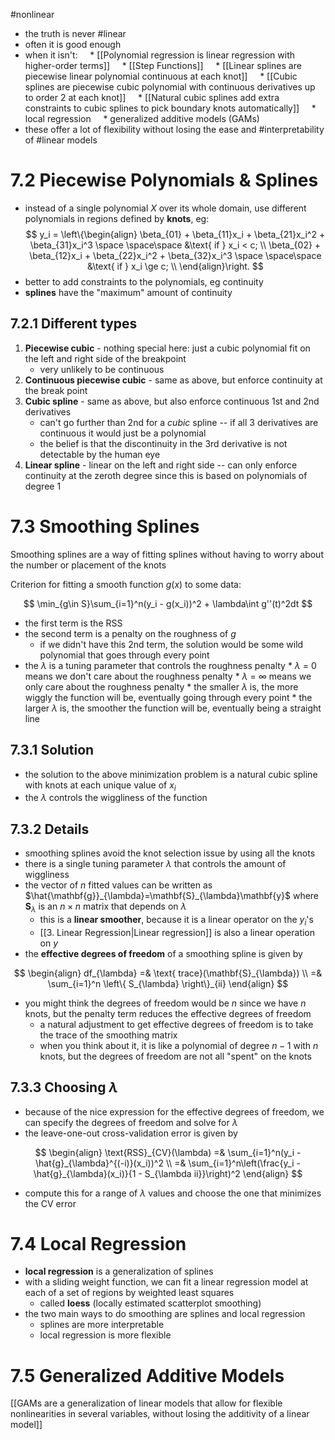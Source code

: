 #nonlinear

* the truth is never #linear 
* often it is good enough
* when it isn't:
    * [[Polynomial regression is linear regression with higher-order terms]]
    * [[Step Functions]]
    * [[Linear splines are piecewise linear polynomial continuous at each knot]]
    * [[Cubic splines are piecewise cubic polynomial with continuous derivatives up to order 2 at each knot]]
	    * [[Natural cubic splines add extra constraints to cubic splines to pick boundary knots automatically]]
    * local regression
    * generalized additive models (GAMs)
    
* these offer a lot of flexibility without losing the ease and #interpretability of #linear models



# 7.2 Piecewise Polynomials & Splines

- instead of a single polynomial $X$ over its whole domain, use different polynomials in regions defined by **knots**, eg:
$$
y_i = \left\{\begin{align}
\beta_{01} + \beta_{11}x_i + \beta_{21}x_i^2 + \beta_{31}x_i^3 \space \space\space &\text{ if } x_i < c; \\
\beta_{02} + \beta_{12}x_i + \beta_{22}x_i^2 + \beta_{32}x_i^3 \space \space\space &\text{ if } x_i \ge c; \\ 
\end{align}\right.
$$
- better to add constraints to the polynomials, eg continuity
- **splines** have the "maximum" amount of continuity

## 7.2.1 Different types
1. **Piecewise cubic** - nothing special here: just a cubic polynomial fit on the left and right side of the breakpoint 
	- very unlikely to be continuous
2. **Continuous piecewise cubic** - same as above, but enforce continuity at the break point
3. **Cubic spline** - same as above, but also enforce continuous 1st and 2nd derivatives
	- can't go further than 2nd for a *cubic* spline -- if all 3 derivatives are continuous it would just be a polynomial
	- the belief is that the discontinuity in the 3rd derivative is not detectable by the human eye
4. **Linear spline** - linear on the left and right side -- can only enforce continuity at the zeroth degree since this is based on polynomials of degree 1

# 7.3 Smoothing Splines

Smoothing splines are a way of fitting splines without having to worry about the number or placement of the knots

Criterion for fitting a smooth function $g(x)$ to some data:

$$
\min_{g\in S}\sum_{i=1}^n(y_i - g(x_i))^2 + \lambda\int g''(t)^2dt
$$

* the first term is the RSS
* the second term is a penalty on the roughness of $g$
    * if we didn't have this 2nd term, the solution would be some wild polynomial that goes through every point
* the $\lambda$ is a tuning parameter that controls the roughness penalty
		* $\lambda$ = 0 means we don't care about the roughness penalty
		* $\lambda$ = $\infty$ means we only care about the roughness penalty
		* the smaller $\lambda$ is, the more wiggly the function will be, eventually going through every point
		* the larger $\lambda$ is, the smoother the function will be, eventually being a straight line

## 7.3.1 Solution

* the solution to the above minimization problem is a natural cubic spline with knots at each unique value of $x_i$
* the $\lambda$ controls the wiggliness of the function

## 7.3.2 Details

* smoothing splines avoid the knot selection issue by using all the knots
* there is a single tuning parameter $\lambda$ that controls the amount of wiggliness
* the vector of $n$ fitted values can be written as $\hat{\mathbf{g}}_{\lambda}=\mathbf{S}_{\lambda}\mathbf{y}$ where $\mathbf{S}_{\lambda}$ is an $n\times n$ matrix that depends on $\lambda$
    * this is a **linear smoother**, because it is a linear operator on the $y_i$'s
    * [[3. Linear Regression|Linear regression]] is also a linear operation on $y$
* the **effective degrees of freedom** of a smoothing spline is given by

$$
\begin{align}
df_{\lambda} =& \text{ trace}(\mathbf{S}_{\lambda}) \\
=& \sum_{i=1}^n \left\{ S_{\lambda} \right\}_{ii}
\end{align}
$$

* you might think the degrees of freedom would be $n$ since we have $n$ knots, but the penalty term reduces the effective degrees of freedom
    * a natural adjustment to get effective degrees of freedom is to take the trace of the smoothing matrix
    * when you think about it, it is like a polynomial of degree $n-1$ with $n$ knots, but the degrees of freedom are not all "spent" on the knots

## 7.3.3 Choosing $\lambda$

* because of the nice expression for the effective degrees of freedom, we can specify the degrees of freedom and solve for $\lambda$
* the leave-one-out cross-validation error is given by

$$
\begin{align}	
\text{RSS}_{CV}(\lambda) =& \sum_{i=1}^n(y_i - \hat{g}_{\lambda}^{(-i)}(x_i))^2 \\
=& \sum_{i=1}^n\left(\frac{y_i - \hat{g}_{\lambda}(x_i)}{1 - S_{\lambda ii}}\right)^2
\end{align}
$$

* compute this for a range of $\lambda$ values and choose the one that minimizes the CV error

# 7.4 Local Regression

* **local regression** is a generalization of splines
* with a sliding weight function, we can fit a linear regression model at each of a set of regions by weighted least squares
    * called **loess** (locally estimated scatterplot smoothing)
* the two main ways to do smoothing are splines and local regression  
    * splines are more interpretable
    * local regression is more flexible

# 7.5 Generalized Additive Models

[[GAMs are a generalization of linear models that allow for flexible nonlinearities in several variables, without losing the additivity of a linear model]]
